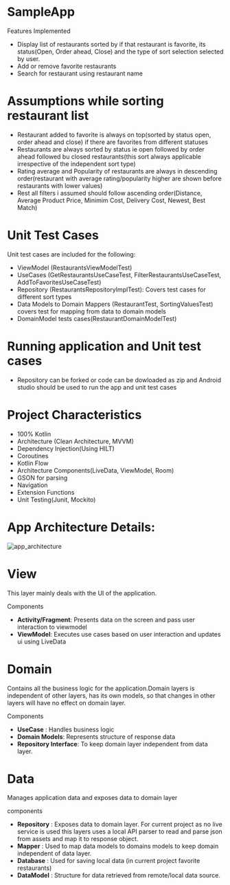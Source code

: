 # SampleApp

Features Implemented
- Display list of restaurants sorted by if that restaurant is favorite, its status(Open, Order ahead, Close) and the type of sort selection selected by user.
- Add or remove favorite restaurants
- Search for restaurant using restaurant name

# Assumptions while sorting restaurant list
- Restaurant added to favorite is always on top(sorted by status open, order ahead and close) if there are favorites from different statuses
- Restaurants are always sorted by status ie open followed by order ahead followed bu closed restaurants(this sort always applicable irrespective of the independent sort type)
- Rating average and Popularity of restaurants are always in descending order(restaurant with average rating/popularity higher are shown before restaurants with lower values)
- Rest all filters i assumed should follow ascending order(Distance, Average Product Price, Minimim Cost, Delivery Cost, Newest, Best Match)

# Unit Test Cases
Unit test cases are included for the following:
- ViewModel (RestaurantsViewModelTest)
- UseCases (GetRestaurantsUseCaseTest, FilterRestaurantsUseCaseTest, AddToFavoritesUseCaseTest)
- Repository (RestaurantsRepositoryImplTest): Covers test cases for different sort types
- Data Models to Domain Mappers (RestaurantTest, SortingValuesTest) covers test for mapping from data to domain models
- DomainModel tests cases(RestaurantDomainModelTest)

# Running application and Unit test cases
- Repository can be forked or code can be dowloaded as zip and Android studio should be used to run the app and unit test cases

# Project Characteristics 
- 100% Kotlin<br />
- Architecture (Clean Architecture, MVVM)<br />
- Dependency Injection(Using HILT)<br />
- Coroutines<br />
- Kotlin Flow<br />
- Architecture Components(LiveData, ViewModel, Room)<br />
- GSON for parsing<br />
- Navigation<br />
- Extension Functions
- Unit Testing(Junit, Mockito)<br />

# App Architecture Details:
![app_architecture](https://user-images.githubusercontent.com/16702310/100535703-446bf980-31e9-11eb-8c17-ffb6982e2cd5.png)
 # View
 This layer mainly deals with the UI of the application.
 
 Components
 - **Activity/Fragment**: Presents data on the screen and pass user interaction to viewmodel
 - **ViewModel**: Executes use cases based on user interaction and updates ui using LiveData
 
 # Domain
 Contains all the business logic for the application.Domain layers is independent of other layers, has its own models, so that changes in other layers will have no effect on domain layer.
 
 Components
 - **UseCase** : Handles business logic
 - **Domain Models**: Represents structure of response data
 - **Repository Interface**: To keep domain layer independent from data layer.
 
 # Data
 Manages application data and exposes data to domain layer
 
 components
 - **Repository** : Exposes data to domain layer. For current project as no live service is used this layers uses a local API parser to read and parse json from assets and map it to response object.
 - **Mapper** : Used to map data models to domains models to keep domain independent of data layer.
 - **Database** : Used for saving local data (in current project favorite restaurants)
 - **DataModel** : Structure for data retrieved from remote/local data source. 
 
